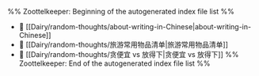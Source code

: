 %% Zoottelkeeper: Beginning of the autogenerated index file list  %%
- 📄 [[Dairy/random-thoughts/about-writing-in-Chinese|about-writing-in-Chinese]]
- 📄 [[Dairy/random-thoughts/旅游常用物品清单|旅游常用物品清单]]
- 📄 [[Dairy/random-thoughts/贪便宜 vs 放得下|贪便宜 vs 放得下]]
%% Zoottelkeeper: End of the autogenerated index file list  %%
